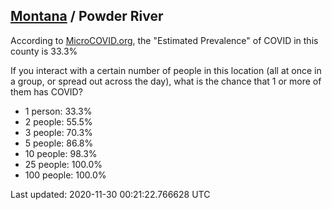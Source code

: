 
## [Montana](/united-states/montana) / Powder River

According to [MicroCOVID.org](http://microcovid.org),
the "Estimated Prevalence" of COVID in this county is 33.3%

If you interact with a certain number of people in this location
(all at once in a group, or spread out across the day), what is the chance that
1 or more of them has COVID?

- 1 person: 33.3%
- 2 people: 55.5%
- 3 people: 70.3%
- 5 people: 86.8%
- 10 people: 98.3%
- 25 people: 100.0%
- 100 people: 100.0%

Last updated: 2020-11-30 00:21:22.766628 UTC
